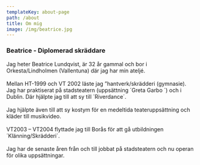 ```yaml
---
templateKey: about-page
path: /about
title: Om mig
image: /img/beatrice.jpg
---
```


### Beatrice - Diplomerad skräddare

Jag heter Beatrice Lundqvist, är 32 år gammal och bor i Orkesta/Lindholmen (Vallentuna) där jag har min ateljé.\
\
Mellan HT-1999 och VT 2002 läste jag ”hantverk/skrädderi (gymnasie).\
Jag har praktiserat på stadsteatern (uppsättning ´Greta Garbo ´) och i Dublin. Där hjälpte jag till att sy till ´Riverdance´.\
\
Jag hjälpte även till att sy kostym för en medeltida teateruppsättning och kläder till musikvideo.\
\
VT2003 – VT2004 flyttade jag till Borås för att gå utbildningen ´Klänning/Skrädderi´.\
\
Jag har de senaste åren från och till jobbat på stadsteatern och nu operan för olika uppsättningar.